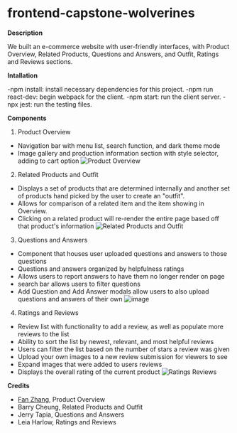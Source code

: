# frontend-capstone-wolverines
**Description**

We built an e-commerce website with user-friendly interfaces, with Product Overview, Related Products, Questions and Answers, and Outfit, Ratings and Reviews sections.

**Intallation**

-npm install: install necessary dependencies for this project.
-npm run react-dev: begin webpack for the client.
-npm start: run the client server.
-npx jest: run the testing files.

**Components**

1. Product Overview
  - Navigation bar with menu list, search function, and dark theme mode
  - Image gallery and production information section with style selector, adding to cart option
  ![Product Overview](https://user-images.githubusercontent.com/26387488/172020601-c541f147-b469-4095-8438-896c977d0823.png)

2. Related Products and Outfit
  - Displays a set of products that are determined internally and another set of products hand picked by the user to create an "outfit".
  - Allows for comparison of a related item and the item showing in Overview.
  - Clicking on a related product will re-render the entire page based off that product's information
  ![Related Products and Outfit](https://user-images.githubusercontent.com/99494242/172021736-c3541119-a31b-4fda-b4c9-a57a48f919e0.png)

3. Questions and Answers
  - Component that houses user uploaded questions and answers to those questions
  - Questions and answers organized by helpfulness ratings
  - Allows users to report answers to have them no longer render on page
  - search bar allows users to filter questions
  - Add Question and Add Answer modals allow users to also upload questions and answers of their own
  ![image](https://user-images.githubusercontent.com/94881840/172021395-9b0f389c-a837-417d-b79f-ed7fe7d5a7df.png)
  
4. Ratings and Reviews
  - Review list with functionality to add a review, as well as populate more reviews to the list
  - Ability to sort the list by newest, relevant, and most helpful reviews
  - Users can filter the list based on the number of stars a review was given
  - Upload your own images to a new review submission for viewers to see
  - Expand images that were added to users reviews
  - Displays the overall rating of the current product
  ![Ratings   Reviews](https://user-images.githubusercontent.com/93555749/172021608-6c408683-3efc-4f7b-bdee-37e34917273c.jpg)

**Credits**
- [Fan Zhang](https://github.com/AliciaFZhang), Product Overview
- Barry Cheung, Related Products and Outfit
- Jerry Tapia, Questions and Answers
- Leia Harlow, Ratings and Reviews


